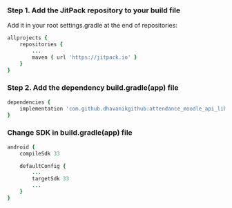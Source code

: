 ### Step 1. Add the JitPack repository to your build file

Add it in your root settings.gradle at the end of repositories:

```ruby
allprojects {
    repositories {
        ...
        maven { url 'https://jitpack.io' }
    }
}
```

### Step 2. Add the dependency build.gradle(app) file

```ruby
dependencies {
    implementation 'com.github.dhavanikgithub:attendance_moodle_api_lib:1.2.1'
}
```

### Change SDK in build.gradle(app) file

```ruby
android {
    compileSdk 33

    defaultConfig {
        ...
        targetSdk 33
        ...
    }
}
```

